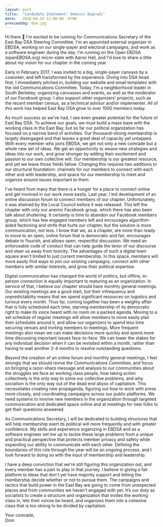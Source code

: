 ```yaml
---
layout: post
title:  "Candidate Statement: Dominic Dagradi"
date:   2018-04-16 12:00:00 -0700
previewImg: dom.jpg
---
```


Hi there 👋 I'm excited to be running for Communications Secretary of the East Bay DSA Steering Committee. I'm an appointed external organizer in EBDSA, working on our single-payer and electoral campaigns, and work as a software engineer during the day. I’m running on the Open EBDSA (openEBDSA.org) micro-slate with Aaron Hall, and I'd love to share a little about my vision for our chapter in the coming year.

Early in February 2017, I was invited to a big, single-payer canvass by a coworker, and left transformed by the experience. Diving into DSA head first, I immediately pitched in, building our website and email templates with the old Communications Committee. Today, I’m a neighborhood leader in South Berkeley, organizing canvasses and events, as well as the moderator of our Facebook group. I also support other organizers’ projects, such as the recent member census, as a technical advisor and/or implementer. All of this work has helped East Bay DSA grow to over 1000 members today.

As much success as we've had, I see even greater potential for the future of East Bay DSA. To achieve our goals, we must build a mass base with the working class in the East Bay, but so far our political organization has focused on a narrow band of activities. Our thousand-strong membership is largely disengaged and that leaves a great deal of capacity yet untapped. With every member who joins EBDSA, we get not only a new comrade but a whole new set of ideas. We get an opportunity to weave new strategies and ideas into our work, and grow stronger by adding their excitement and passion to our own collective will. Our membership is our greatest resource, and yet we leave those fields fallow. Changing this requires two additions to our structural foundation: channels for our members to connect with each other and with leadership, and space for our membership to meet and organize around issues important to them.

I've heard from many that there is a hunger for a place to connect online and get involved in our work more easily. Last year, I led development of an online discussion forum to connect members of our chapter. Unfortunately, it was shelved by the Local Council before it was released. This left the chapter with only our anemic Facebook group, which there has also been talk about shuttering. It certainly is time to abandon our Facebook members group, which has few engaged members left and encourages algorithm-aided factioning and strife that hurts our chapter, but the solution is more communication, not less. I know that we, as a chapter, are more than ready to move to an open, online forum that is democratic and fair, encourages debate to flourish, and allows open, respectful discussion. We need an enforceable code of conduct that can help guide the tenor of our discourse and steer us away from toxicity. The advantages of such a digital town square aren’t limited to just current membership. In this space, members will more easily find ways to join our existing campaigns, connect with other members with similar interests, and grow their political expertise.

Digital communication has changed the world of politics, but offline, in-person connection is equally important to maturing as an organization. In service of that, I believe our chapter should have monthly general meetings. Our existing meetings are a good start, but their infrequency and unpredictability means that we spend significant resources on logistics and turnout every month. Thus far, coming together has been a weighty affair that is fully scheduled each time, starving membership of its democratic right to make its voice heard with no room on a packed agenda. Moving to a set schedule of regular meetings will allow members to more easily plan their schedules around it, and allow our organizers to spend less time securing venues and inviting members to meetings. More frequent meetings also mean we can make decisions more quickly and spend more time discussing important issues face-to-face. We can lower the stakes for any individual decision when it can be revisited within a month, rather than having to wait another 2-4 months to resolve outstanding questions.

Beyond the creation of an online forum and monthly general meetings, I feel strongly that we should revive the Communications Committee, and focus on bringing a razor-sharp message and analysis to our communities about the struggles we face as working class people, how taking action collectively is the only way to solve our collective problems, and why socialism is the only way out of the dead end abyss of capitalism. This necessitates creating new propaganda, figuring out how to work with press more closely, and coordinating campaigns across our public platforms. We need systems to involve new members in the organization through targeted communication and dedicated space online and at meetings for new folks to get their questions answered.

As Communications Secretary, I will be dedicated to building structures that will help membership exert its political will more frequently and with greater confidence. My skills and experience organizing in EBDSA and as a software engineer set me up to tackle these large problems from a unique and practical perspective that protects member privacy and safety while expanding our ability to communicate with each other. Defining the boundaries of this role through the year will be an ongoing process, and I look forward to doing so with the input of membership and leadership.

I have a deep conviction that we're still figuring this organization out, and every member has a part to play in that journey. I believe in giving a fair platform to ideas that don't yet have majority support and letting the membership decide whether or not to pursue them. The campaigns and tactics that build power in the East Bay are going to come from unexpected places and from communities we haven’t engaged with yet. It’s our duty as socialists to create a structure and organization that invites the working class in, lets their voices be heard, and organizes them into a cohesive class that is too strong to be divided by capitalism.

Your comrade,<br>
Dom
